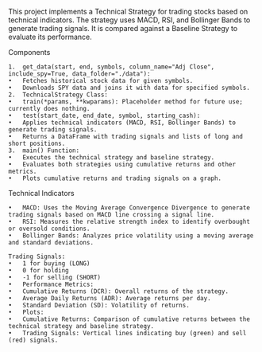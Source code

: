 This project implements a Technical Strategy for trading stocks based on technical indicators. The strategy uses MACD, RSI, and Bollinger Bands to generate trading signals. It is compared against a Baseline Strategy to evaluate its performance.

Components

	1.	get_data(start, end, symbols, column_name="Adj Close", include_spy=True, data_folder="./data"):
	•	Fetches historical stock data for given symbols.
	•	Downloads SPY data and joins it with data for specified symbols.
	2.	TechnicalStrategy Class:
	•	train(*params, **kwparams): Placeholder method for future use; currently does nothing.
	•	test(start_date, end_date, symbol, starting_cash):
	•	Applies technical indicators (MACD, RSI, Bollinger Bands) to generate trading signals.
	•	Returns a DataFrame with trading signals and lists of long and short positions.
	3.	main() Function:
	•	Executes the technical strategy and baseline strategy.
	•	Evaluates both strategies using cumulative returns and other metrics.
	•	Plots cumulative returns and trading signals on a graph.

Technical Indicators

	•	MACD: Uses the Moving Average Convergence Divergence to generate trading signals based on MACD line crossing a signal line.
	•	RSI: Measures the relative strength index to identify overbought or oversold conditions.
	•	Bollinger Bands: Analyzes price volatility using a moving average and standard deviations.

	Trading Signals:
	•	1 for buying (LONG)
	•	0 for holding
	•	-1 for selling (SHORT)
	•	Performance Metrics:
	•	Cumulative Returns (DCR): Overall returns of the strategy.
	•	Average Daily Returns (ADR): Average returns per day.
	•	Standard Deviation (SD): Volatility of returns.
	•	Plots:
	•	Cumulative Returns: Comparison of cumulative returns between the technical strategy and baseline strategy.
	•	Trading Signals: Vertical lines indicating buy (green) and sell (red) signals.
